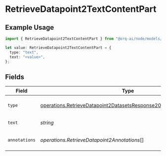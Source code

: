 # RetrieveDatapoint2TextContentPart

## Example Usage

```typescript
import { RetrieveDatapoint2TextContentPart } from "@orq-ai/node/models/operations";

let value: RetrieveDatapoint2TextContentPart = {
  type: "text",
  text: "<value>",
};
```

## Fields

| Field                                                                                                                                                      | Type                                                                                                                                                       | Required                                                                                                                                                   | Description                                                                                                                                                |
| ---------------------------------------------------------------------------------------------------------------------------------------------------------- | ---------------------------------------------------------------------------------------------------------------------------------------------------------- | ---------------------------------------------------------------------------------------------------------------------------------------------------------- | ---------------------------------------------------------------------------------------------------------------------------------------------------------- |
| `type`                                                                                                                                                     | [operations.RetrieveDatapoint2DatasetsResponse200ApplicationJSONType](../../models/operations/retrievedatapoint2datasetsresponse200applicationjsontype.md) | :heavy_check_mark:                                                                                                                                         | The type of the content part.                                                                                                                              |
| `text`                                                                                                                                                     | *string*                                                                                                                                                   | :heavy_check_mark:                                                                                                                                         | The text content.                                                                                                                                          |
| `annotations`                                                                                                                                              | *operations.RetrieveDatapoint2Annotations*[]                                                                                                               | :heavy_minus_sign:                                                                                                                                         | Annotations for the text content.                                                                                                                          |